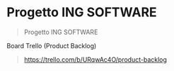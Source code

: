 # Progetto ING SOFTWARE
>Progetto ING SOFTWARE

Board Trello (Product Backlog)
>https://trello.com/b/URqwAc4O/product-backlog
